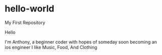 # hello-world
My First Repository 

Hello

I'm Anthony, a beginner coder with hopes of someday soon becoming an ios engineer
I like Music, Food, And Clothing 

